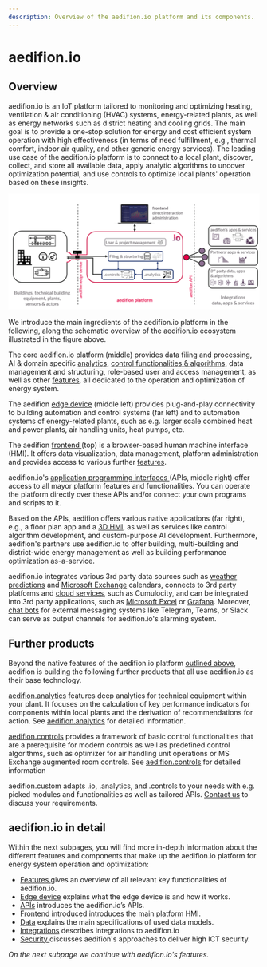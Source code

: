 ```yaml
---
description: Overview of the aedifion.io platform and its components.
---
```


# aedifion.io

## Overview

aedifion.io is an IoT platform tailored to monitoring and optimizing heating, ventilation & air conditioning \(HVAC\) systems, energy-related plants, as well as energy networks such as district heating and cooling grids. The main goal is to provide a one-stop solution for energy and cost efficient system operation with high effectiveness \(in terms of need fulfillment, e.g., thermal comfort, indoor air quality, and other generic energy services\). The leading use case of the aedifion.io platform is to connect to a local plant, discover, collect, and store all available data, apply analytic algorithms to uncover optimization potential, and use controls to optimize local plants' operation based on these insights.

![](../.gitbook/assets/aedifion.io_overview.png)

We introduce the main ingredients of the aedifion.io platform in the following, along the schematic overview of the aedifion.io ecosystem illustrated in the figure above. 

The core aedifion.io platform \(middle\) provides data filing and processing, AI & domain specific [analytics](../aedifion.analytics.md), [control functionalities & algorithms](../aedifion.controls.md), data management and structuring, role-based user and access management, as well as other [features](features.md), all dedicated to the operation and optimization of energy system.

The aedifion [edge device](gateway.md) \(middle left\) provides plug-and-play connectivity to building automation and control systems \(far left\) and to automation systems of energy-related plants, such as e.g. larger scale combined heat and power plants, air handling units, heat pumps, etc.

The aedifion [frontend ]()\(top\) is a browser-based human machine interface \(HMI\). It offers data visualization, data management, platform administration and provides access to various further [features](features.md).

aedifion.io's [application programming interfaces ](apis.md)\(APIs, middle right\) offer access to all mayor platform features and functionalities. You can operate the platform directly over these APIs and/or connect your own programs and scripts to it. 

Based on the APIs, aedifion offers various native applications \(far right\), e.g., a floor plan app and a [3D HMI](integrations.md#3d-hmi), as well as services like control algorithm development, and custom-purpose AI development. Furthermore, aedifion's partners use aedifion.io to offer building, multi-building and district-wide energy management as well as building performance optimization as-a-service.

aedifion.io integrates various 3rd party data sources such as [weather predictions](integrations.md#weather-data) and [Microsoft Exchange](integrations.md#microsoft-exchange) calendars, connects to 3rd party platforms and [cloud services](integrations.md#cloud-services), such as Cumulocity, and can be integrated into 3rd party applications, such as [Microsoft Excel](integrations.md#excel) or [Grafana](https://grafana.com/).  Moreover, [chat bots](integrations.md#chatbots) for external messaging systems like Telegram, Teams, or Slack can serve as output channels for aedifion.io's alarming system.

## Further products

Beyond the native features of the aedifion.io platform [outlined above](./#overview), aedifion is building the following further products that all use aedifion.io as their base technology.

[aedifion.analytics](../aedifion.analytics.md) features deep analytics for technical equipment within your plant. It focuses on the calculation of key performance indicators for components within local plants and the derivation of recommendations for action. See [aedifion.analytics](../aedifion.analytics.md) for detailed information.

[aedifion.controls](../aedifion.controls.md) provides a framework of basic control functionalities that are a prerequisite for modern controls as well as predefined control algorithms, such as optimizer for air handling unit operations or MS Exchange augmented room controls. See [aedifion.controls](../aedifion.controls.md) for detailed information

aedifion.custom adapts .io, .analytics, and .controls to your needs with e.g. picked modules and functionalities as well as tailored APIs. [Contact us](../contact.md) to discuss your requirements.

## aedifion.io in detail

Within the next subpages, you will find more in-depth information about the different features and components that make up the aedifion.io platform for energy system operation and optimization:

* [Features ](features.md)gives an overview of all relevant key functionalities of aedifion.io. 
* [Edge device](gateway.md) explains what the edge device is and how it works.
* [APIs](apis.md) introduces the aedifion.io’s APIs. 
* [Frontend](frontend-1.md) introduced introduces the main platform HMI.
* [Data](data/) explains the main specifications of used data models.
* [Integrations](integrations.md) describes integrations to aedifion.io
* [Security ](security.md)discusses aedifion's approaches to deliver high ICT security.



_On the next subpage we continue with aedifion.io's features._

